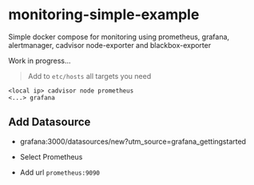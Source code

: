 # monitoring-simple-example
Simple docker compose for monitoring using prometheus, grafana, alertmanager, cadvisor node-exporter and blackbox-exporter

Work in progress...

> Add to `etc/hosts` all targets you need

```
<local ip> cadvisor node prometheus 
<...> grafana
```
## Add Datasource

 * grafana:3000/datasources/new?utm_source=grafana_gettingstarted 
   
 * Select Prometheus
 
 * Add url `prometheus:9090`